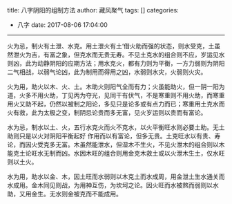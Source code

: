 title: 八字阴阳的组制方法
author: 藏风聚气
tags: []
categories:
  - 八字
date: 2017-08-06 17:04:00
---
火为忌，制火有土泄、水克。用土泄火有土‘借火助而强的状态，则水受克，土虽然泄火为吉，有富之象，但克水而无贵无寿。不见土克水的组合则不应，岁运见水则凶，此为动静阴阳的应期方法；用水克火，都有力则为平衡，一方力弱则为阴阳二气相战，以弱气论凶，此为制用而得用之凶，水弱则水灾，火弱则火灾。

火为用，助火以木、火、土。木助火则阳气全而有力；火虽能助火，但一阴一阳为道，火多不用火助，丁见丙为夺光，见同干有伏气，不是寒重则不用火助，而寒重用火又助不起，仍然以被制之阳论，多见只是论多或有点力而已；寒重用土克水而火有救，此为太极之变，制阴忌论贵而多无富，见火岁运则以贵而有富论。

水为忌，制水以土、火，五行水克火而火不克水，以火平衡旺水则必要土助。无土助则只是以火对阴阳平衡起好 作用而以有富论，但多无贵。土克旺水以有贵、寿论，而因火受克多无富。木虽然能泄水，但湿木不生火，不见火泄木的组合则以木能克土论旺水无制而凶。水因木旺的组合则用金克木救土或以火泄木生土，仅水旺则以土火。

水为用，助水以金、木，因土旺而水弱则以木克土而水成周，用金泄土生水通关而水成用。金木同见则战，为用神互伤，为坎坷之论。因火旺而水被熬而弱则以水助，又用金生。无水则金被克而不能成用。